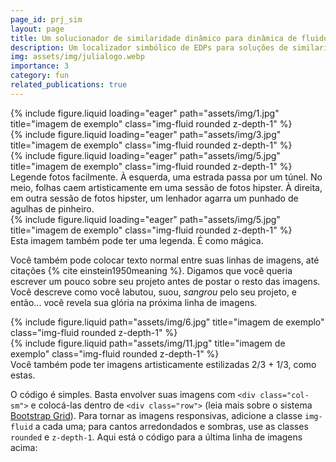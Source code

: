 ```yaml
---
page_id: prj_sim
layout: page
title: Um solucionador de similaridade dinâmico para dinâmica de fluidos.
description: Um localizador simbólico de EDPs para soluções de similaridade.
img: assets/img/julialogo.webp
importance: 3
category: fun
related_publications: true
---
```


<div class="row">
    <div class="col-sm mt-3 mt-md-0">
        {% include figure.liquid loading="eager" path="assets/img/1.jpg" title="imagem de exemplo" class="img-fluid rounded z-depth-1" %}
    </div>
    <div class="col-sm mt-3 mt-md-0">
        {% include figure.liquid loading="eager" path="assets/img/3.jpg" title="imagem de exemplo" class="img-fluid rounded z-depth-1" %}
    </div>
    <div class="col-sm mt-3 mt-md-0">
        {% include figure.liquid loading="eager" path="assets/img/5.jpg" title="imagem de exemplo" class="img-fluid rounded z-depth-1" %}
    </div>
</div>
<div class="caption">
    Legende fotos facilmente. À esquerda, uma estrada passa por um túnel. No meio, folhas caem artisticamente em uma sessão de fotos hipster. À direita, em outra sessão de fotos hipster, um lenhador agarra um punhado de agulhas de pinheiro.
</div>
<div class="row">
    <div class="col-sm mt-3 mt-md-0">
        {% include figure.liquid loading="eager" path="assets/img/5.jpg" title="imagem de exemplo" class="img-fluid rounded z-depth-1" %}
    </div>
</div>
<div class="caption">
    Esta imagem também pode ter uma legenda. É como mágica.
</div>

Você também pode colocar texto normal entre suas linhas de imagens, até citações {% cite einstein1950meaning %}.
Digamos que você queria escrever um pouco sobre seu projeto antes de postar o resto das imagens.
Você descreve como você labutou, suou, _sangrou_ pelo seu projeto, e então... você revela sua glória na próxima linha de imagens.

<div class="row justify-content-sm-center">
    <div class="col-sm-8 mt-3 mt-md-0">
        {% include figure.liquid path="assets/img/6.jpg" title="imagem de exemplo" class="img-fluid rounded z-depth-1" %}
    </div>
    <div class="col-sm-4 mt-3 mt-md-0">
        {% include figure.liquid path="assets/img/11.jpg" title="imagem de exemplo" class="img-fluid rounded z-depth-1" %}
    </div>
</div>
<div class="caption">
    Você também pode ter imagens artisticamente estilizadas 2/3 + 1/3, como estas.
</div>

O código é simples.
Basta envolver suas imagens com `<div class="col-sm">` e colocá-las dentro de `<div class="row">` (leia mais sobre o sistema <a href="https://getbootstrap.com/docs/4.4/layout/grid/">Bootstrap Grid</a>).
Para tornar as imagens responsivas, adicione a classe `img-fluid` a cada uma; para cantos arredondados e sombras, use as classes `rounded` e `z-depth-1`.
Aqui está o código para a última linha de imagens acima:
